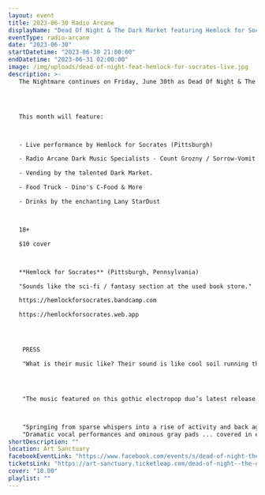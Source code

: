 ```yaml
---
layout: event
title: 2023-06-30 Radio Arcane
displayName: "Dead Of Night & The Dark Market featuring Hemlock for Socrates"
eventType: radio-arcane
date: "2023-06-30"
startDatetime: "2023-06-30 21:00:00"
endDatetime: "2023-06-31 02:00:00"
image: /img/uploads/dead-of-night-feat-hemlock-for-socrates-live.jpg
description: >-
   The Nightmare continues on Friday, June 30th as Dead Of Night & The Dark Market keep up the monthly grind of dark eclectic music. Come out and help keep the dancefloor barely alive as we celebrate the glum drudgery of our dreadful existence.




   This month will feature:



   - Live performance by Hemlock for Socrates (Pittsburgh)

   - Radio Arcane Dark Music Specialists - Count Grozny / Sorrow-Vomit

   - Vending by the talented Dark Market.

   - Food Truck - Dino's C-Food & More

   - Drinks by the enchanting Lany StarDust



   18+

   $10 cover



   **Hemlock for Socrates** (Pittsburgh, Pennsylvania)

   "Sounds like the sci-fi / fantasy section at the used book store."

   https://hemlockforsocrates.bandcamp.com

   https://hemlockforsocrates.web.app




    PRESS

    "What is their music like? Their sound is like cool soil running through your fingers. It’s the zap on the tip of your tongue gently touched against a battery. It’s braving the bitter wilderness with a bow in hand, that shoots laser beams" - First Angel Media




    "The music featured on this gothic electropop duo’s latest release could soundtrack an immersive haunted house video game. “Hit the Bottom” alternates dramatically between loud and soft, the dynamic shifts tied together with emotive singing and menacing synth pulses." - Bored In Pittsburgh



    "Springing from sparse whispers into a rise of activity and back again ... vocals interacting with an unusual beat and shadowy, erupting guitar" - Skull Valley
    "Dramatic vocal performances and ominous gray pads ... covered in existential dread" - Divide and Conquer.
shortDescription: ""
location: Art Sanctuary
facebookEventLink: "https://www.facebook.com/events/s/dead-of-night-the-dark-market-/6115009058614803"
ticketsLink: "https://art-sanctuary.ticketleap.com/dead-of-night--the-dark-market-feat-hemlock-for-socrates"
cover: "10.00"
playlist: ""
---
```

